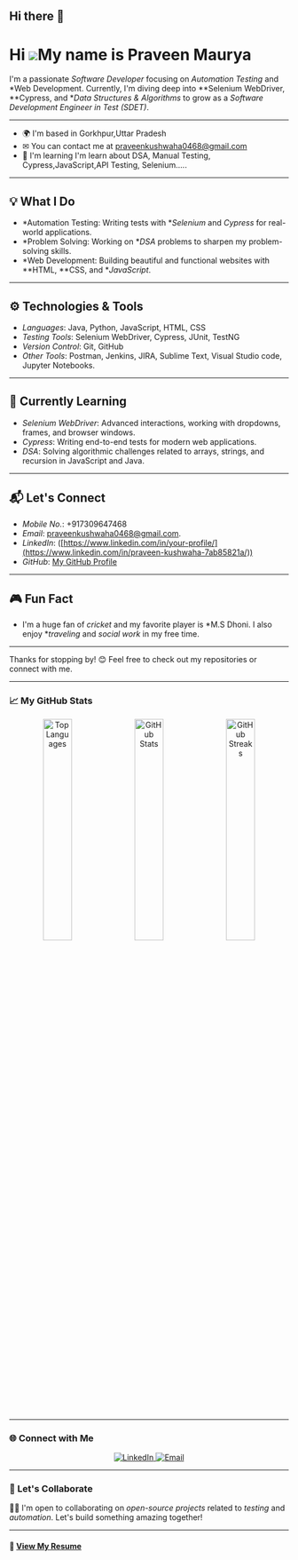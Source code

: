 ## Hi there 👋

<!--
**Praveen-kush/Praveen-kush** is a ✨ _special_ ✨ repository because its `README.md` (this file) appears on your GitHub profile.

Here are some ideas to get you started:

- 🔭 I’m currently working on ...
- 🌱 I’m currently learning ...
- 👯 I’m looking to collaborate on ...
- 🤔 I’m looking for help with ...
- 💬 Ask me about ...
- 📫 How to reach me: ...
- 😄 Pronouns: ...
- ⚡ Fun fact: ...
-->
Hi ![](https://user-images.githubusercontent.com/18350557/176309783-0785949b-9127-417c-8b55-ab5a4333674e.gif)My name is Praveen Maurya
=======================================================================================================================================


I'm a passionate *Software Developer* focusing on *Automation Testing* and *Web Development. Currently, I'm diving deep into **Selenium WebDriver, **Cypress, and **Data Structures & Algorithms* to grow as a *Software Development Engineer in Test (SDET)*.

---

* 🌍  I'm based in Gorkhpur,Uttar Pradesh
* ✉  You can contact me at [praveenkushwaha0468@gmail.com](mailto:praveenkushwaha0468@gmail.com)
* 🧠  I'm learning I'm learn about DSA, Manual Testing, Cypress,JavaScript,API Testing, Selenium.....
------------------------------------------------------------------------------------------------

## 💡 What I Do
- *Automation Testing: Writing tests with **Selenium* and *Cypress* for real-world applications.
- *Problem Solving: Working on **DSA* problems to sharpen my problem-solving skills.
- *Web Development: Building beautiful and functional websites with **HTML, **CSS, and **JavaScript*.

---

## ⚙ Technologies & Tools
- *Languages*: Java, Python, JavaScript, HTML, CSS
- *Testing Tools*: Selenium WebDriver, Cypress, JUnit, TestNG
- *Version Control*: Git, GitHub
- *Other Tools*: Postman, Jenkins, JIRA, Sublime Text, Visual Studio code, Jupyter Notebooks.

---

## 📝 Currently Learning
- *Selenium WebDriver*: Advanced interactions, working with dropdowns, frames, and browser windows.
- *Cypress*: Writing end-to-end tests for modern web applications.
- *DSA*: Solving algorithmic challenges related to arrays, strings, and recursion in JavaScript and Java.

---

## 📬 Let's Connect
- *Mobile No.*: +917309647468
- *Email*: praveenkushwaha0468@gmail.com.
- *LinkedIn*: ([https://www.linkedin.com/in/your-profile/](https://www.linkedin.com/in/praveen-kushwaha-7ab85821a/))
- *GitHub*: [My GitHub Profile](https://github.com/Praveen-kush)

---

## 🎮 Fun Fact
- I'm a huge fan of *cricket* and my favorite player is *M.S Dhoni. I also enjoy **traveling* and *social work* in my free time.

---

Thanks for stopping by! 😊 Feel free to check out my repositories or connect with me.


---

### 📈 My GitHub Stats  
<p align="center">
  <img width="32%" src="https://github-readme-stats.vercel.app/api/top-langs?username=sukhmani-kaur1&show_icons=true&locale=en&layout=compact" alt="Top Languages" />
  <img width="32%" src="https://github-readme-stats.vercel.app/api?username=sukhmani-kaur1&show_icons=true&locale=en" alt="GitHub Stats" />
  <img width="32%" src="https://streak-stats.demolab.com/?user=sukhmani-kaur1&theme=default" alt="GitHub Streaks" />
</p>

---

### 🌐 Connect with Me
<p align="center">
  <a href="https://www.linkedin.com/in/praveen-kushwaha-7ab85821a/" target="_blank">
    <img src="https://img.shields.io/badge/LinkedIn-0077B5?style=for-the-badge&logo=linkedin&logoColor=white" alt="LinkedIn" />
  </a>
  <a href="mailto:praveenkushwaha0468@gmail.com" target="_blank">
    <img src="https://img.shields.io/badge/Email-D14836?style=for-the-badge&logo=gmail&logoColor=white" alt="Email" />
  </a>
</p>

---


### 💬 Let's Collaborate
👩‍💻 I'm open to collaborating on *open-source projects* related to *testing* and *automation*. Let's build something amazing together!  

---

#### 📄 [View My Resume](https://resume-builder-test-new.masaischool.com/resume/public?resumeId=678689b8f7b3074e912984ac)
